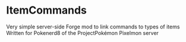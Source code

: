 # ItemCommands
Very simple server-side Forge mod to link commands to types of items
Written for Pokenerd8 of the ProjectPokémon Pixelmon server